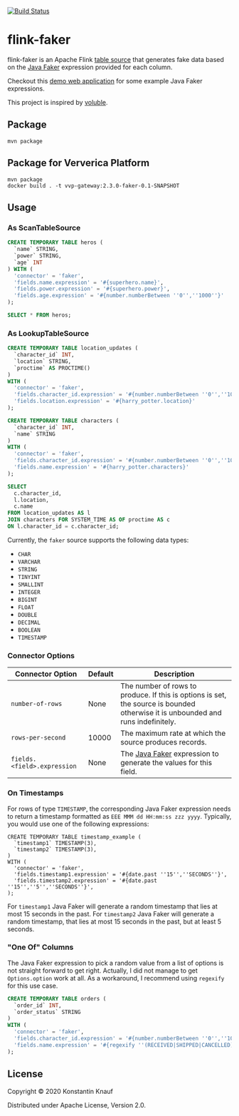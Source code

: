 [![Build Status](https://travis-ci.com/knaufk/flink-faker.svg?branch=master)](https://travis-ci.com/knaufk/flink-faker)

# flink-faker

flink-faker is an Apache Flink [table source](https://ci.apache.org/projects/flink/flink-docs-release-1.11/dev/table/connectors/) 
that generates fake data based on the [Java Faker](https://github.com/DiUS/java-faker) expression 
provided for each column.

Checkout this [demo web application](https://java-faker.herokuapp.com/) for some example Java Faker expressions.   

This project is inspired by [voluble](https://github.com/MichaelDrogalis/voluble). 

## Package

```shell script
mvn package
```

## Package for Ververica Platform

```shell script
mvn package
docker build . -t vvp-gateway:2.3.0-faker-0.1-SNAPSHOT
```

## Usage

### As ScanTableSource

```sql
CREATE TEMPORARY TABLE heros (
  `name` STRING,
  `power` STRING, 
  `age` INT
) WITH (
  'connector' = 'faker', 
  'fields.name.expression' = '#{superhero.name}',
  'fields.power.expression' = '#{superhero.power}',
  'fields.age.expression' = '#{number.numberBetween ''0'',''1000''}'
);

SELECT * FROM heros;
```

### As LookupTableSource

```sql
CREATE TEMPORARY TABLE location_updates (
  `character_id` INT,
  `location` STRING,
  `proctime` AS PROCTIME()
)
WITH (
  'connector' = 'faker', 
  'fields.character_id.expression' = '#{number.numberBetween ''0'',''100''}',
  'fields.location.expression' = '#{harry_potter.location}'
);

CREATE TEMPORARY TABLE characters (
  `character_id` INT,
  `name` STRING
)
WITH (
  'connector' = 'faker', 
  'fields.character_id.expression' = '#{number.numberBetween ''0'',''100''}',
  'fields.name.expression' = '#{harry_potter.characters}'
);

SELECT 
  c.character_id,
  l.location,
  c.name
FROM location_updates AS l
JOIN characters FOR SYSTEM_TIME AS OF proctime AS c
ON l.character_id = c.character_id;
```

Currently, the `faker` source supports the following data types:

* `CHAR` 
* `VARCHAR`
* `STRING`
* `TINYINT`
* `SMALLINT`
* `INTEGER`
* `BIGINT`
* `FLOAT`
* `DOUBLE`
* `DECIMAL`
* `BOOLEAN`
* `TIMESTAMP`

### Connector Options

Connector Option | Default | Description
-----------------|---------|-------------
`number-of-rows` | None    | The number of rows to produce. If this is options is set, the source is bounded otherwise it is unbounded and runs indefinitely.
`rows-per-second`| 10000   | The maximum rate at which the source produces records.
`fields.<field>.expression` | None | The [Java Faker](https://github.com/DiUS/java-faker) expression to generate the values for this field.

### On Timestamps

For rows of type `TIMESTAMP`, the corresponding Java Faker expression needs to return a timestamp formatted as `EEE MMM dd HH:mm:ss zzz yyyy`. 
Typically, you would use one of the following expressions: 

```
CREATE TEMPORARY TABLE timestamp_example (
  `timestamp1` TIMESTAMP(3),
  `timestamp2` TIMESTAMP(3),
)
WITH (
  'connector' = 'faker', 
  'fields.timestamp1.expression' = '#{date.past ''15'',''SECONDS''}',
  'fields.timestamp2.expression' = '#{date.past ''15'',''5'',''SECONDS''}',
);
```

For `timestamp1` Java Faker will generate a random timestamp that lies at most 15 seconds in the past. 
For `timestamp2` Java Faker will generate a random timestamp, that lies at most 15 seconds in the past, but at least 5 seconds. 

### "One Of" Columns

The Java Faker expression to pick a random value from a list of options is not straight forward to get right.
Actually, I did not manage to get ``Options.option`` work at all. 
As a workaround, I recommend using ``regexify`` for this use case. 

```sql
CREATE TEMPORARY TABLE orders (
  `order_id` INT,
  `order_status` STRING
)
WITH (
  'connector' = 'faker', 
  'fields.character_id.expression' = '#{number.numberBetween ''0'',''100''}',
  'fields.name.expression' = '#{regexify ''(RECEIVED|SHIPPED|CANCELLED){1}''}'
);
```

## License 

Copyright © 2020 Konstantin Knauf

Distributed under Apache License, Version 2.0. 

